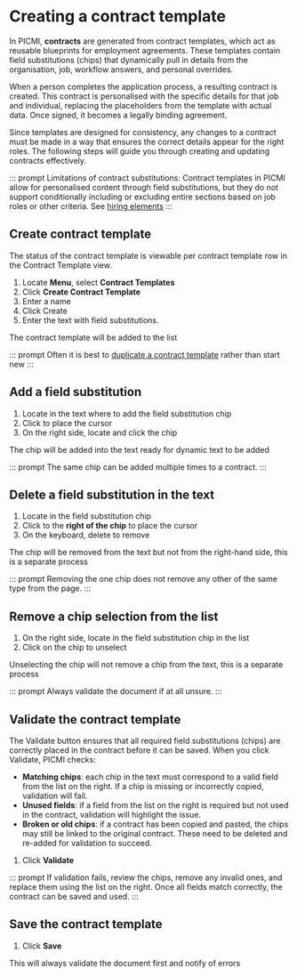 # Creating a contract template

In PICMI, **contracts** are generated from contract templates, which act as reusable blueprints for employment agreements. These templates contain field substitutions (chips) that dynamically pull in details from the organisation, job, workflow answers, and personal overrides.

When a person completes the application process, a resulting contract is created. This contract is personalised with the specific details for that job and individual, replacing the placeholders from the template with actual data. Once signed, it becomes a legally binding agreement.

Since templates are designed for consistency, any changes to a contract must be made in a way that ensures the correct details appear for the right roles. The following steps will guide you through creating and updating contracts effectively.

::: prompt
Limitations of contract substitutions: Contract templates in PICMI allow for personalised content through field substitutions, but they do not support conditionally including or excluding entire sections based on job roles or other criteria. See [hiring elements](../about-picmi/hiring-elements.md#contract)
:::

<instructions>

## Create contract template

The status of the contract template is viewable per contract template row in the Contract Template view.

1. Locate **Menu**, select **Contract Templates**
2. Click **Create Contract Template**
3. Enter a name
4. Click Create
5. Enter the text with field substitutions.

The contract template will be added to the list

::: prompt
Often it is best to [duplicate a contract template](duplicate-a-contract-template) rather than start new
:::

</instructions>

<instructions>

## Add a field substitution

1. Locate in the text where to add the field substitution chip
2. Click to place the cursor
3. On the right side, locate and click the chip

The chip will be added into the text ready for dynamic text to be added

::: prompt
The same chip can be added multiple times to a contract.
:::

</instructions>

<instructions>

## Delete a field substitution in the text

1. Locate in the field substitution chip
2. Click to the **right of the chip** to place the cursor
3. On the keyboard, delete to remove

The chip will be removed from the text but not from the right-hand side, this is a separate process

::: prompt
Removing the one chip does not remove any other of the same type from the page.
:::

</instructions>

<instructions>

## Remove a chip selection from the list

1. On the right side, locate in the field substitution chip in the list
2. Click on the chip to unselect

Unselecting the chip will not remove a chip from the text, this is a separate process

::: prompt
Always validate the document if at all unsure.
:::

</instructions>


<instructions>

## Validate the contract template

The Validate button ensures that all required field substitutions (chips) are correctly placed in the contract before it can be saved. When you click Validate, PICMI checks:

* **Matching chips**: each chip in the text must correspond to a valid field from the list on the right. If a chip is missing or incorrectly copied, validation will fail.
*  **Unused fields**: if a field from the list on the right is required but not used in the contract, validation will highlight the issue.
* **Broken or old chips**: if a contract has been copied and pasted, the chips may still be linked to the original contract. These need to be deleted and re-added for validation to succeed.

1. Click **Validate**

::: prompt
If validation fails, review the chips, remove any invalid ones, and replace them using the list on the right. Once all fields match correctly, the contract can be saved and used.
:::

</instructions>


<instructions>

## Save the contract template

1. Click **Save**

This will always validate the document first and notify of errors

</instructions>

